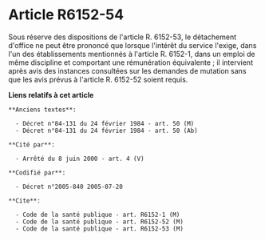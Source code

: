 # Article R6152-54

Sous réserve des dispositions de l'article R. 6152-53, le détachement d'office ne peut être prononcé que lorsque l'intérêt du
service l'exige, dans l'un des établissements mentionnés à l'article R. 6152-1, dans un emploi de même discipline et
comportant une rémunération équivalente ; il intervient après avis des instances consultées sur les demandes de mutation sans
que les avis prévus à l'article R. 6152-52 soient requis.

**Liens relatifs à cet article**

	**Anciens textes**:

	  - Décret n°84-131 du 24 février 1984 - art. 50 (M)
	  - Décret n°84-131 du 24 février 1984 - art. 50 (Ab)

	**Cité par**:

	  - Arrêté du 8 juin 2000 - art. 4 (V)

	**Codifié par**:

	  - Décret n°2005-840 2005-07-20

	**Cite**:

	  - Code de la santé publique - art. R6152-1 (M)
	  - Code de la santé publique - art. R6152-52 (M)
	  - Code de la santé publique - art. R6152-53 (M)
